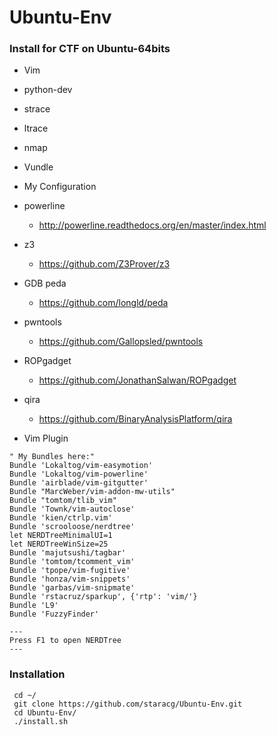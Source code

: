 # Ubuntu-Env
### Install for CTF on Ubuntu-64bits
 - Vim
 - python-dev
 - strace
 - ltrace
 - nmap
 - Vundle
 - My Configuration
 - powerline
    - http://powerline.readthedocs.org/en/master/index.html
 - z3
    - https://github.com/Z3Prover/z3
 - GDB peda
    - https://github.com/longld/peda
 - pwntools
    - https://github.com/Gallopsled/pwntools
 - ROPgadget
    - https://github.com/JonathanSalwan/ROPgadget
 - qira
    - https://github.com/BinaryAnalysisPlatform/qira
 
 - Vim Plugin
```
" My Bundles here:"
Bundle 'Lokaltog/vim-easymotion'
Bundle 'Lokaltog/vim-powerline'
Bundle 'airblade/vim-gitgutter'
Bundle "MarcWeber/vim-addon-mw-utils"
Bundle "tomtom/tlib_vim"
Bundle 'Townk/vim-autoclose'
Bundle 'kien/ctrlp.vim'
Bundle 'scrooloose/nerdtree'
let NERDTreeMinimalUI=1
let NERDTreeWinSize=25
Bundle 'majutsushi/tagbar'
Bundle 'tomtom/tcomment_vim'
Bundle 'tpope/vim-fugitive'
Bundle 'honza/vim-snippets'
Bundle 'garbas/vim-snipmate'
Bundle 'rstacruz/sparkup', {'rtp': 'vim/'}
Bundle 'L9'
Bundle 'FuzzyFinder'

---
Press F1 to open NERDTree
---
```

### Installation

```
 cd ~/
 git clone https://github.com/staracg/Ubuntu-Env.git
 cd Ubuntu-Env/
 ./install.sh
```


